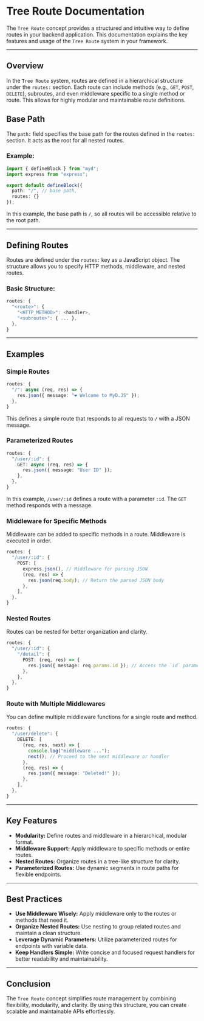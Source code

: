 # Tree Route Documentation

The `Tree Route` concept provides a structured and intuitive way to define routes in your backend application. This documentation explains the key features and usage of the `Tree Route` system in your framework.

---

## Overview

In the `Tree Route` system, routes are defined in a hierarchical structure under the `routes:` section. Each route can include methods (e.g., `GET`, `POST`, `DELETE`), subroutes, and even middleware specific to a single method or route. This allows for highly modular and maintainable route definitions.

## Base Path

The `path:` field specifies the base path for the routes defined in the `routes:` section. It acts as the root for all nested routes.

### Example:

```ts
import { defineBlock } from "myd";
import express from "express";

export default defineBlock({
  path: "/", // base path,
  routes: {}
});
```

In this example, the base path is `/`, so all routes will be accessible relative to the root path.

---

## Defining Routes

Routes are defined under the `routes:` key as a JavaScript object. The structure allows you to specify HTTP methods, middleware, and nested routes.

### Basic Structure:

```ts
routes: {
  "<route>": {
    "<HTTP_METHOD>": <handler>,
    "<subroute>": { ... },
  },
}
```

---

## Examples

### Simple Routes

```ts
routes: {
  "/": async (req, res) => {
    res.json({ message: "❤️ Welcome to MyD.JS" });
  },
}
```

This defines a simple route that responds to all requests to `/` with a JSON message.

### Parameterized Routes

```ts
routes: {
  "/user/:id": {
    GET: async (req, res) => {
      res.json({ message: "User ID" });
    },
  },
}
```

In this example, `/user/:id` defines a route with a parameter `:id`. The `GET` method responds with a message.

### Middleware for Specific Methods

Middleware can be added to specific methods in a route. Middleware is executed in order.

```ts
routes: {
  "/user/:id": {
    POST: [
      express.json(), // Middleware for parsing JSON
      (req, res) => {
        res.json(req.body); // Return the parsed JSON body
      },
    ],
  },
}
```

### Nested Routes

Routes can be nested for better organization and clarity.

```ts
routes: {
  "/user/:id": {
    "/detail": {
      POST: (req, res) => {
        res.json({ message: req.params.id }); // Access the `id` parameter from parent route
      },
    },
  },
}
```

### Route with Multiple Middlewares

You can define multiple middleware functions for a single route and method.

```ts
routes: {
  "/user/delete": {
    DELETE: [
      (req, res, next) => {
        console.log("middleware ...");
        next(); // Proceed to the next middleware or handler
      },
      (req, res) => {
        res.json({ message: "Deleted!" });
      },
    ],
  },
}
```

---

## Key Features

* **Modularity:** Define routes and middleware in a hierarchical, modular format.
* **Middleware Support:** Apply middleware to specific methods or entire routes.
* **Nested Routes:** Organize routes in a tree-like structure for clarity.
* **Parameterized Routes:** Use dynamic segments in route paths for flexible endpoints.

---

## Best Practices

* **Use Middleware Wisely:** Apply middleware only to the routes or methods that need it.
* **Organize Nested Routes:** Use nesting to group related routes and maintain a clean structure.
* **Leverage Dynamic Parameters:** Utilize parameterized routes for endpoints with variable data.
* **Keep Handlers Simple:** Write concise and focused request handlers for better readability and maintainability.

---

## Conclusion

The `Tree Route` concept simplifies route management by combining flexibility, modularity, and clarity. By using this structure, you can create scalable and maintainable APIs effortlessly.
